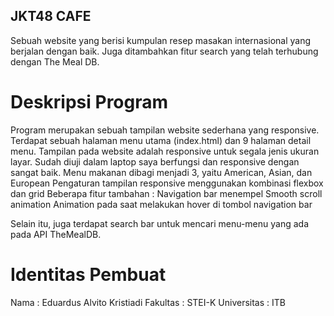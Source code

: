## JKT48 CAFE

Sebuah website yang berisi kumpulan resep masakan internasional yang berjalan dengan baik. Juga ditambahkan fitur search yang telah terhubung dengan The Meal DB. 

# Deskripsi Program
Program merupakan sebuah tampilan website sederhana yang responsive.
Terdapat sebuah halaman menu utama (index.html) dan 9 halaman detail menu.
Tampilan pada website adalah responsive untuk segala jenis ukuran layar. Sudah diuji dalam laptop saya berfungsi dan responsive dengan sangat baik.
Menu makanan dibagi menjadi 3, yaitu American, Asian, dan European
Pengaturan tampilan responsive menggunakan kombinasi flexbox dan grid
Beberapa fitur tambahan :
Navigation bar menempel
Smooth scroll animation
Animation pada saat melakukan hover di tombol navigation bar

Selain itu, juga terdapat search bar untuk mencari menu-menu yang ada pada API TheMealDB. 

# Identitas Pembuat
Nama : Eduardus Alvito Kristiadi
Fakultas : STEI-K
Universitas : ITB